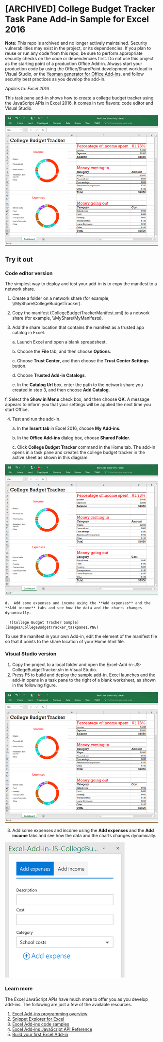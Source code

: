 # [ARCHIVED] College Budget Tracker Task Pane Add-in Sample for Excel 2016

**Note:** This repo is archived and no longer actively maintained. Security vulnerabilities may exist in the project, or its dependencies. If you plan to reuse or run any code from this repo, be sure to perform appropriate security checks on the code or dependencies first. Do not use this project as the starting point of a production Office Add-in. Always start your production code by using the Office/SharePoint development workload in Visual Studio, or the [Yeoman generator for Office Add-ins](https://github.com/OfficeDev/generator-office), and follow security best practices as you develop the add-in. 

_Applies to: Excel 2016_

This task pane add-in shows how to create a college budget tracker using the JavaScript APIs in Excel 2016. It comes in two flavors: code editor and Visual Studio.

![College Budget Tracker Sample](images/CollegeBudgetTracker_tracker.PNG)

## Try it out
### Code editor version

The simplest way to deploy and test your add-in is to copy the manifest to a network share.

1.  Create a folder on a network share (for example, \\\MyShare\CollegeBudgetTracker).  
2.  Copy the manifest (CollegeBudgetTrackerManifest.xml) to a network share (for example, \\\MyShare\MyManifests).
3.  Add the share location that contains the manifest as a trusted app catalog in Excel.

    a.  Launch Excel and open a blank spreadsheet.  
    
    b.  Choose the **File** tab, and then choose **Options**.
    
    c.  Choose **Trust Center**, and then choose the **Trust Center Settings** button.
    
    d.  Choose **Trusted Add-in Catalogs**.
    
    e.  In the **Catalog Url** box, enter the path to the network share you created in step 3, and then choose **Add Catalog**.
    
   f.  Select the **Show in Menu** check box, and then choose **OK**. A message appears to inform you that your settings will be applied the next time you start Office. 
        
4.  Test and run the add-in. 

    a.  In the **Insert tab** in Excel 2016, choose **My Add-ins**. 
    
    b.  In the **Office Add-ins** dialog box, choose **Shared Folder**.
    
    c.  Click **College Budget Tracker** command in the Home tab. The add-in opens in a task pane and creates the college budget tracker in the active sheet as shown in this diagram. 
      
   ![College Budget Tracker Sample](images/CollegeBudgetTracker_tracker.PNG) 

    d.  Add some expenses and income using the **Add expenses** and the **Add income** tabs and see how the data and the charts changes dynamically.
    
      ![College Budget Tracker Sample](images/CollegeBudgetTracker_taskpane1.PNG) 

To use the manifest in your own Add-in, edit the <SourceLocation> element of the manifest file so that it points to the share location of your Home.html file.
    
### Visual Studio version
1.  Copy the project to a local folder and open the Excel-Add-in-JS-CollegeBudgetTracker.sln in Visual Studio.
2.  Press F5 to build and deploy the sample add-in. Excel launches and the add-in opens in a task pane to the right of a blank worksheet, as shown in the following figure. 
        
  ![College Budget Tracker Sample](images/CollegeBudgetTracker_tracker.PNG) 

3.  Add some expenses and income using the **Add expenses** and the **Add income** tabs and see how the data and the charts changes dynamically.

  ![College Budget Tracker Sample](images/CollegeBudgetTracker_taskpane1.PNG) 


### Learn more

The Excel JavaScript APIs have much more to offer you as you develop add-ins. The following are just a few of the available resources. 

1.  [Excel Add-ins programming overview](https://github.com/OfficeDev/office-js-docs/blob/master/excel/excel-add-ins-programming-overview.md)
2.  [Snippet Explorer for Excel](http://officesnippetexplorer.azurewebsites.net/#/snippets/excel)
3.  [Excel Add-ins code samples](https://github.com/OfficeDev/office-js-docs/blob/master/excel/excel-add-ins-code-samples.md) 
4.  [Excel Add-ins JavaScript API Reference](https://github.com/OfficeDev/office-js-docs/blob/master/excel/excel-add-ins-javascript-reference.md)
5.  [Build your first Excel Add-in](https://github.com/OfficeDev/office-js-docs/blob/master/excel/build-your-first-excel-add-in.md)

